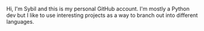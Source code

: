 Hi, I'm Sybil and this is my personal GitHub account.
I'm mostly a Python dev but I like to use interesting projects as a way to branch out into different languages.
